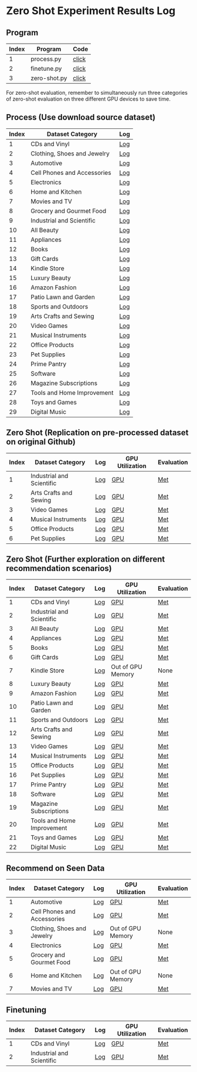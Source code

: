 # Zero Shot Experiment Results Log

## Program

| Index | Program                       | Code                              |
|-------|-------------------------------|-----------------------------------|
| 1     | process.py                    | [click](code/process.py)          |
| 2     | finetune.py                   | [click](code/finetune.py)         |
| 3     | zero-shot.py                  | [click](code/zero-shot.py)        |

For zero-shot evaluation, remember to simultaneously run three categories of zero-shot evaluation on three different GPU devices to save time.

## Process (Use download source dataset)

| Index | Dataset Category              | Log                               |
|-------|-------------------------------|-----------------------------------|
| 1     | CDs and Vinyl                 | [Log](process/CDs.log)            |
| 2     | Clothing, Shoes and Jewelry   | [Log](process/Clothing.log)       |
| 3     | Automotive                    | [Log](process/Automotive.log)     |
| 4     | Cell Phones and Accessories   | [Log](process/Cell.log)           |
| 5     | Electronics                   | [Log](process/Electronics.log)    |
| 6     | Home and Kitchen              | [Log](process/Kitchen.log)        |
| 7     | Movies and TV                 | [Log](process/Movies.log)         |
| 8     | Grocery and Gourmet Food      | [Log](process/Grocery.log)        |
| 9     | Industrial and Scientific     | [Log](process/Scientific.log)     |
| 10    | All Beauty                    | [Log](process/Beauty.log)         |
| 11    | Appliances                    | [Log](process/Appliances.log)     |
| 12    | Books                         | [Log](process/Books.log)          |
| 13    | Gift Cards                    | [Log](process/Gift.log)           |
| 14    | Kindle Store                  | [Log](process/Kindle.log)         |
| 15    | Luxury Beauty                 | [Log](process/Luxury.log)         |
| 16    | Amazon Fashion                | [Log](process/Fashion.log)        |
| 17    | Patio Lawn and Garden         | [Log](process/Garden.log)         |
| 18    | Sports and Outdoors           | [Log](process/Sports.log)         |
| 19    | Arts Crafts and Sewing        | [Log](process/Arts.log)           |
| 20    | Video Games                   | [Log](process/Video.log)          |
| 21    | Musical Instruments           | [Log](process/Instruments.log)    |
| 22    | Office Products               | [Log](process/Office.log)         |
| 23    | Pet Supplies                  | [Log](process/Pet.log)            |
| 24    | Prime Pantry                  | [Log](process/Pantry.log)         |
| 25    | Software                      | [Log](process/Software.log)       |
| 26    | Magazine Subscriptions        | [Log](process/Magazine.log)       |
| 27    | Tools and Home Improvement    | [Log](process/Tools.log)          |
| 28    | Toys and Games                | [Log](process/Toys.log)           |
| 29    | Digital Music                 | [Log](process/Digital.log)        |

## Zero Shot (Replication on pre-processed dataset on original Github)

| Index | Dataset Category              | Log                               | GPU Utilization                       | Evaluation                            |
|-------|-------------------------------|-----------------------------------|---------------------------------------|---------------------------------------|
| 1     | Industrial and Scientific     | [Log](zeroShot/Scientific.log)    | [GPU](zeroShot/Scientific_gpu.log)    | [Met](zeroShot/Scientific_eva.log)    |
| 2     | Arts Crafts and Sewing        | [Log](zeroShot/Arts.log)          | [GPU](zeroShot/Arts_gpu.log)          | [Met](zeroShot/Arts_eva.log)          |
| 3     | Video Games                   | [Log](zeroShot/Games.log)         | [GPU](zeroShot/Games_gpu.log)         | [Met](zeroShot/Games_eva.log)         |
| 4     | Musical Instruments           | [Log](zeroShot/Instruments.log)   | [GPU](zeroShot/Instruments_gpu.log)   | [Met](zeroShot/Instruments_eva.log)   |
| 5     | Office Products               | [Log](zeroShot/Office.log)        | [GPU](zeroShot/Office_gpu.log)        | [Met](zeroShot/Office_eva.log)        |
| 6     | Pet Supplies                  | [Log](zeroShot/Pet.log)           | [GPU](zeroShot/Pet_gpu.log)           | [Met](zeroShot/Pet_eva.log)           |

## Zero Shot (Further exploration on different recommendation scenarios)

| Index | Dataset Category              | Log                               | GPU Utilization                       | Evaluation                            |
|-------|-------------------------------|-----------------------------------|---------------------------------------|---------------------------------------|
| 1     | CDs and Vinyl                 | [Log](zeroShot_I/CDs.log)         | [GPU](zeroShot_I/CDs_gpu.log)         | [Met](zeroShot_I/CDs_eva.log)         |
| 2     | Industrial and Scientific     | [Log](zeroShot_I/Scientific.log)  | [GPU](zeroShot_I/Scientific_gpu.log)  | [Met](zeroShot_I/Scientific_eva.log)  |
| 3     | All Beauty                    | [Log](zeroShot_I/Beauty.log)      | [GPU](zeroShot_I/Beauty_gpu.log)      | [Met](zeroShot_I/Beauty_eva.log)      |
| 4     | Appliances                    | [Log](zeroShot_I/Appliances.log)  | [GPU](zeroShot_I/Appliances_gpu.log)  | [Met](zeroShot_I/Appliances_eva.log)  |
| 5     | Books                         | [Log](zeroShot_I/Books.log)       | [GPU](zeroShot_I/Books_gpu.log)       | [Met](zeroShot_I/Books_eva.log)       |
| 6     | Gift Cards                    | [Log](zeroShot_I/Gift.log)        | [GPU](zeroShot_I/Gift_gpu.log)        | [Met](zeroShot_I/Gift_eva.log)        |
| 7     | Kindle Store                  | [Log](zeroShot_I/Kindle.log)      | Out of GPU Memory                     | None                                  | 
| 8     | Luxury Beauty                 | [Log](zeroShot_I/Luxury.log)      | [GPU](zeroShot_I/Luxury_gpu.log)      | [Met](zeroShot_I/Luxury_eva.log)      |
| 9     | Amazon Fashion                | [Log](zeroShot_I/Fashion.log)     | [GPU](zeroShot_I/Fashion_gpu.log)     | [Met](zeroShot_I/Fashion_eva.log)     |
| 10    | Patio Lawn and Garden         | [Log](zeroShot_I/Garden.log)      | [GPU](zeroShot_I/Garden_gpu.log)      | [Met](zeroShot_I/Garden_eva.log)      |
| 11    | Sports and Outdoors           | [Log](zeroShot_I/Sports.log)      | [GPU](zeroShot_I/Sports_gpu.log)      | [Met](zeroShot_I/Sports_eva.log)      | 
| 12    | Arts Crafts and Sewing        | [Log](zeroShot_I/Arts.log)        | [GPU](zeroShot_I/Arts_gpu.log)        | [Met](zeroShot_I/Arts_eva.log)        |
| 13    | Video Games                   | [Log](zeroShot_I/Video.log)       | [GPU](zeroShot_I/Video_gpu.log)       | [Met](zeroShot_I/Video_eva.log)       |
| 14    | Musical Instruments           | [Log](zeroShot_I/Instruments.log) | [GPU](zeroShot_I/Instruments_gpu.log) | [Met](zeroShot_I/Instruments_eva.log) |
| 15    | Office Products               | [Log](zeroShot_I/Office.log)      | [GPU](zeroShot_I/Office_gpu.log)      | [Met](zeroShot_I/Office_eva.log)      |
| 16    | Pet Supplies                  | [Log](zeroShot_I/Pet.log)         | [GPU](zeroShot_I/Pet_gpu.log)         | [Met](zeroShot_I/Pet_eva.log)         |
| 17    | Prime Pantry                  | [Log](zeroShot_I/Pantry.log)      | [GPU](zeroShot_I/Pantry_gpu.log)      | [Met](zeroShot_I/Pantry_eva.log)      |
| 18    | Software                      | [Log](zeroShot_I/Software.log)    | [GPU](zeroShot_I/Software_gpu.log)    | [Met](zeroShot_I/Software_eva.log)    |
| 19    | Magazine Subscriptions        | [Log](zeroShot_I/Magazine.log)    | [GPU](zeroShot_I/Magazine_gpu.log)    | [Met](zeroShot_I/Magazine_eva.log)    |
| 20    | Tools and Home Improvement    | [Log](zeroShot_I/Tools.log)       | [GPU](zeroShot_I/Tools_gpu.log)       | [Met](zeroShot_I/Tools_eva.log)       |
| 21    | Toys and Games                | [Log](zeroShot_I/Toys.log)        | [GPU](zeroShot_I/Toys_gpu.log)        | [Met](zeroShot_I/Toys_eva.log)        |
| 22    | Digital Music                 | [Log](zeroShot_I/Digital.log)     | [GPU](zeroShot_I/Digital_gpu.log)     | [Met](zeroShot_I/Digital_eva.log)     |

## Recommend on Seen Data

| Index | Dataset Category              | Log                               | GPU Utilization                       | Evaluation                            |
|-------|-------------------------------|-----------------------------------|---------------------------------------|---------------------------------------|
| 1     | Automotive                    | [Log](zeroShot_I/Automotive.log)  | [GPU](zeroShot_I/Automotive_gpu.log)  | [Met](zeroShot_I/Automotive_eva.log)  |
| 2     | Cell Phones and Accessories   | [Log](zeroShot_I/Cell.log)        | [GPU](zeroShot_I/Cell_gpu.log)        | [Met](zeroShot_I/Cell_eva.log)        |
| 3     | Clothing, Shoes and Jewelry   | [Log](zeroShot_I/Clothing.log)    | Out of GPU Memory                     | None                                  |
| 4     | Electronics                   | [Log](zeroShot_I/Electronics.log) | [GPU](zeroShot_I/Electronics_gpu.log) | [Met](zeroShot_I/Electronics_eva.log) |
| 5     | Grocery and Gourmet Food      | [Log](zeroShot_I/Grocery.log)     | [GPU](zeroShot_I/Grocery_gpu.log)     | [Met](zeroShot_I/Grocery_eva.log)     |
| 6     | Home and Kitchen              | [Log](zeroShot_I/Kitchen.log)     | Out of GPU Memory                     | None                                  |
| 7     | Movies and TV                 | [Log](zeroShot_I/Movies.log)      | [GPU](zeroShot_I/Movies_gpu.log)      | [Met](zeroShot_I/Movies_eva.log)      |

## Finetuning

| Index | Dataset Category              | Log                               | GPU Utilization                       | Evaluation                            |
|-------|-------------------------------|-----------------------------------|---------------------------------------|---------------------------------------|
| 1     | CDs and Vinyl                 | [Log](finetuning/CDs.log)         | [GPU](finetuning/CDs_gpu.log)         | [Met](finetuning/CDs_eva.log)         |
| 2     | Industrial and Scientific     | [Log](finetuning/Scientific.log)  | [GPU](finetuning/Scientific_gpu.log)  | [Met](finetuning/Scientific_eva.log)  |
